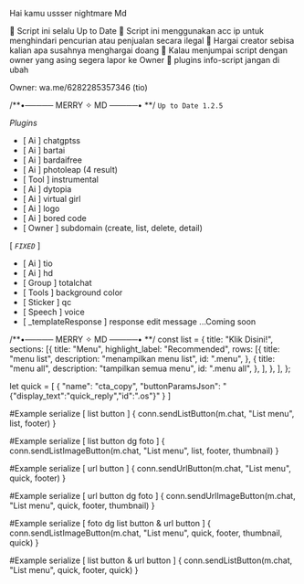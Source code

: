 Hai kamu ussser nightmare Md 

📌 Script ini selalu Up to Date
📌 Script ini menggunakan acc ip untuk menghindari pencurian atau penjualan secara ilegal
📌 Hargai creator sebisa kalian apa susahnya menghargai doang
📌 Kalau menjumpai script dengan owner yang asing segera lapor ke Owner
📌 plugins info-script jangan di ubah

Owner:
wa.me/6282285357346 (tio)

/**•───── MERRY ✧ MD ─────• **/
```Up to Date 1.2.5```
 
_Plugins_
- [ Ai ] chatgptss
- [ Ai ] bartai
- [ Ai ] bardaifree
- [ Ai ] photoleap (4 result)
- [ Tool ] instrumental 
- [ Ai ] dytopia 
- [ Ai ] virtual girl 
- [ Ai ] logo
- [ Ai ] bored code
- [ Owner ] subdomain (create, list, delete, detail)

[ *`FIXED`* ]
- [ Ai ] tio
- [ Ai ] hd
- [ Group ] totalchat 
- [ Tools ] background color
- [ Sticker ] qc
- [ Speech ] voice
- [ _templateResponse ] response edit message
...Coming soon

/**•───── MERRY ✧ MD ─────• **/
const list = {
    title: "Klik Disini!",
    sections: [{
        title: "Menu",
        highlight_label: "Recommended",
        rows: [{
                title: "menu list",
                description: "menampilkan menu list",
                id: ".menu",
            },
            {
                title: "menu all",
                description: "tampilkan semua menu",
                id: ".menu all",
            },
        ],
    }, ],
};

let quick = [
{
                "name": "cta_copy",
                "buttonParamsJson": "{\"display_text\":\"quick_reply\",\"id\":\".os\"}"
              }
]

#Example serialize [ list button ] {
conn.sendListButton(m.chat, "List menu", list, footer)
} 

#Example serialize [ list button dg foto ] {
conn.sendListImageButton(m.chat, "List menu", list, footer, thumbnail)
}

#Example serialize [ url button ] {
conn.sendUrlButton(m.chat, "List menu", quick, footer)
}

#Example serialize [ url button dg foto ] {
conn.sendUrlImageButton(m.chat, "List menu", quick, footer, thumbnail)
}

#Example serialize [ foto dg list button & url button ] {
conn.sendListImageButton(m.chat, "List menu", quick, footer, thumbnail, quick)
}

#Example serialize [  list button & url button ] {
conn.sendListButton(m.chat, "List menu", quick, footer, quick)
}
